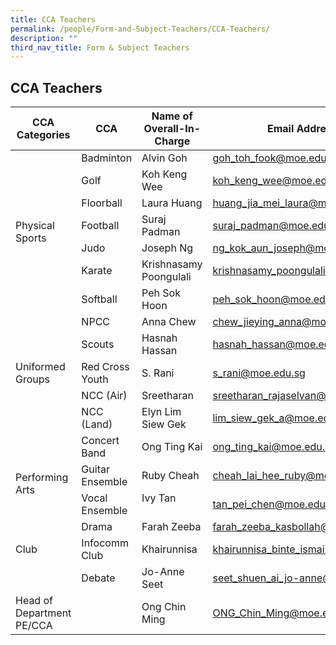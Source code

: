```yaml
---
title: CCA Teachers
permalink: /people/Form-and-Subject-Teachers/CCA-Teachers/
description: ""
third_nav_title: Form & Subject Teachers
---
```

## CCA Teachers

<table>
  <thead>
    <tr>
      <th>CCA Categories</th>
      <th>CCA</th>
      <th>Name of Overall-In-Charge</th>
      <th>Email Address</th>
    </tr>
  </thead>
  <tbody>
    <tr>
      <td rowspan="7">Physical Sports</td>
      <td>Badminton</td>
      <td>Alvin Goh</td>
      <td>
        <a href="mailto:goh_toh_fook@moe.edu.sg">goh_toh_fook@moe.edu.sg</a>
      </td>
    </tr>
    <tr>
      <td>Golf</td>
      <td>Koh Keng Wee</td>
      <td>
        <a href="mailto:koh_keng_wee@moe.edu.sg">koh_keng_wee@moe.edu.sg</a>
      </td>
    </tr>
    <tr>
      <td>Floorball</td>
      <td>Laura Huang</td>
      <td>
        <a href="mailto:huang_jia_mei_laura@moe.edu.sg">huang_jia_mei_laura@moe.edu.sg</a><br>
      </td>
    </tr>
    <tr>
      <td>Football</td>
      <td>Suraj Padman</td>
      <td>
        <a href="mailto:suraj_padman@moe.edu.sg">suraj_padman@moe.edu.sg</a><br>
      </td>
    </tr>
    <tr>
      <td>Judo</td>
      <td>Joseph Ng</td>
      <td>
        <a href="mailto:ng_kok_aun_joseph@moe.edu.sg">ng_kok_aun_joseph@moe.edu.sg</a>
      </td>
    </tr>
    <tr>
      <td>Karate</td>
      <td>Krishnasamy Poongulali</td>
      <td>
        <a href="mailto:krishnasamy_poongulali@moe.edu.sg">krishnasamy_poongulali@moe.edu.sg</a>
      </td>
    </tr>
    <tr>
      <td>Softball</td>
      <td>Peh Sok Hoon</td>
      <td>
        <a href="mailto:peh_sok_hoon@moe.edu.sg">peh_sok_hoon@moe.edu.sg</a><br>
      </td>
    </tr>
    <tr>
      <td rowspan="5">Uniformed Groups</td>
      <td>NPCC</td>
      <td>Anna Chew</td>
      <td>
        <a href="mailto:chew_jieying_anna@moe.edu.sg">chew_jieying_anna@moe.edu.sg</a>
      </td>
    </tr>
    <tr>
      <td>Scouts</td>
      <td>Hasnah Hassan</td>
      <td>
        <a href="mailto:hasnah_hassan@moe.edu.sg">hasnah_hassan@moe.edu.sg</a><br>
      </td>
    </tr>
    <tr>
      <td>Red Cross Youth</td>
      <td>S. Rani</td>
      <td>
        <a href="mailto:s_rani@moe.edu.sg">s_rani@moe.edu.sg</a>
      </td>
    </tr>
    <tr>
      <td>NCC (Air)</td>
      <td>Sreetharan</td>
      <td>
        <a href="mailto:sreetharan_rajaselvan@moe.edu.sg">sreetharan_rajaselvan@moe.edu.sg</a>
      </td>
    </tr>
    <tr>
      <td>NCC (Land)</td>
      <td>Elyn Lim Siew Gek</td>
      <td>
        <a href="mailto:lim_siew_gek_a@moe.edu.sg">lim_siew_gek_a@moe.edu.sg</a>
      </td>
    </tr>
    <tr>
      <td rowspan="4">Performing Arts</td>
      <td>Concert Band</td>
      <td>Ong Ting Kai</td>
      <td>
        <a href="mailto:ong_ting_kai@moe.edu.sg">ong_ting_kai@moe.edu.sg</a>
      </td>
    </tr>
    <tr>
      <td>Guitar Ensemble</td>
      <td>Ruby Cheah</td>
      <td>
        <a href="mailto:cheah_lai_hee_ruby@moe.edu.sg">cheah_lai_hee_ruby@moe.edu.sg</a>
      </td>
    </tr>
    <tr>
      <td>Vocal Ensemble</td>
      <td>Ivy Tan<br>
      <br></td>
      <td>
        <a href="mailto:tan_pei_chen@moe.edu.sg">tan_pei_chen@moe.edu.sg</a>
      </td>
    </tr>
    <tr>
      <td>Drama</td>
      <td>Farah Zeeba</td>
      <td>
        <a href="mailto:farah_zeeba_kasbollah@moe.edu.sg">farah_zeeba_kasbollah@moe.edu.sg</a><br>
      </td>
    </tr>
    <tr>
      <td>Club</td>
      <td>Infocomm Club</td>
      <td>Khairunnisa</td>
      <td>
        <a href="mailto:khairunnisa_binte_ismail@moe.edu.sg">khairunnisa_binte_ismail@moe.edu.sg</a>
      </td>
    </tr>
    <tr>
      <td></td>
      <td>Debate</td>
      <td>Jo-Anne Seet</td>
      <td>
        <a href="mailto:seet_shuen_ai_jo-anne@moe.edu.sg">seet_shuen_ai_jo-anne@moe.edu.sg</a>
      </td>
      <td></td>
    </tr>
    <tr>
      <td>Head of Department PE/CCA</td>
      <td></td>
      <td>Ong Chin Ming</td>
      <td>
        <a href="mailto:ONG_Chin_Ming@moe.edu.sg">ONG_Chin_Ming@moe.edu.sg</a>
      </td>
    </tr>
  </tbody>
</table>